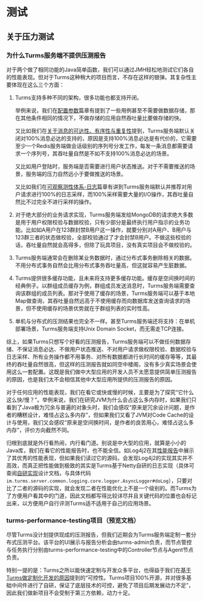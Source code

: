 # 测试

## 关于压力测试

### 为什么Turms服务端不提供压测报告

对于两个做了相同功能的Java简单函数，我们可以通过JMH轻松地测试它们各自的性能表现。但对于Turms这种稍大的项目而言，不存在这样的银弹。其复杂性主要体现在这么三个方面：

1. Turms支持多种不同的架构，很多功能也都支持开闭。

   举例来说，我们在[配置参数](https://turms-im.github.io/docs/zh-CN/server/deployment/config#%E9%87%8D%E8%A6%81%E6%80%A7)篇章有提到了一些用例甚至不需要做数据存储，那在其他条件相同的情况下，不做存储的应用自然吞吐量比要做存储的快。

   又比如我们在[关于消息的可达性、有序性与重复性](https://turms-im.github.io/docs/zh-CN/design/status-aware#%E5%85%B3%E4%BA%8E%E6%B6%88%E6%81%AF%E7%9A%84%E5%8F%AF%E8%BE%BE%E6%80%A7%E3%80%81%E6%9C%89%E5%BA%8F%E6%80%A7%E4%B8%8E%E9%87%8D%E5%A4%8D%E6%80%A7)提到，Turms服务端默认关闭对100%消息必达的支持的，原因是支持100%消息必达是有代价的，它需要至少一个Redis服务端做会话级别的序列号分发工作，每发一条消息都需要请求一个序列号，其吞吐量自然是不如不支持100%消息必达的场景。

   又比如用户登陆时，服务端是否需要进行用户状态推送。对于不需要推送的场景，服务端的压力自然远小于要做推送的场景。

   又比如我们在[可观察测性体系-日志](https://turms-im.github.io/docs/zh-CN/server/module/observability#%E6%97%A5%E5%BF%97)篇章有讲到Turms服务端默认并推荐对用户请求进行100%的日志采样，而100%采样需要大量的I/O操作，其吞吐量自然比不过完全不进行采样的操作。

2. 对于绝大部分的业务请求实现，Turms服务端发给MongoDB的请求绝大多数是用于用户权限校验与数据校验，只有少部分是最终执行用户指示的业务功能。比如如A用户在123群封禁B用户这一操作，就要分别对A用户、B用户与123群三者的状态做校验，全部校验通过了才会封禁B用户。不做这些校验的话，吞吐量自然就会高得多，但除了玩具项目，没有真实项目会不做校验的。

3. Turms服务端通常会在删除某业务数据时，通过分布式事务删除相关的数据。不用分布式事务自然会比用分布式事务吞吐量高，但这就容易产生脏数据。

4. Turms提供很多缓存功能，且未来将支持更多缓存功能。缓存是空间换时间的经典例子。以群组成员缓存为例，群组成员发送消息时，Turms服务端需要查询该群组的成员列表。那对于使用了缓存的场景，Turms服务端可以基于本地Map做查询，其吞吐量自然远高于不使用缓存而向数据库发送查询请求的场景，但不使用缓存的场景优势就在于群组列表的实时性高。

5. 单机与分布式的压测结果也完全不一样。甚至Turms服务端还将支持：在单机部署场景，Turms服务端支持Unix Domain Socket，而无需走TCP连接。

综上，如果Turms只想写个好看的压测报告，Turms服务端可以不做任何数据存储、不保证消息必达、不做用户状态推送、不对用户请求做权限校验、数据校验与日志采样、所有业务操作都不用事务、对所有数据都进行长时间的缓存等等，其最终的吞吐量自然很高，但这样的压测报告就如同空中楼阁，没有多少真实场景会使用这么一套配置。这既是我们做中大型应用的开发人员不太愿意提供简单压测报告的原因，也是我们太不会相信其他中大型应用所提供的压测报告的原因。

对于任何应用的性能表现，我们在看它或快或慢的时候，主要是为了探究“它什么这么快/慢？”。举例来说，我们在研究JVM为什么会占这么多内存时，如果我们只看到了Java极为冗余与普遍的对象头时，我们会感叹“原来是冗余设计问题，是作者的糟糕设计，难怪占这么多内存”，但如果我们又看了JVM对Code Cache的设计与使用，我们又会感叹“原来是空间换时间，是作者的良苦用心，难怪占这么多内存”，评价方向截然不同。

归根到底就是外行看热闹，内行看门道。别说是中大型的应用，就算是小小的Java库，我们在看它的性能报告时，也不能全信。如Log4j2在其[性能报告](https://logging.apache.org/log4j/2.x/performance)中展示了其优秀的性能表现，但如果我们读过它的源码，会发现Log4j2的实现其实并不高效，而真正把性能做到极致的其实是Turms基于Netty自研的日志实现（具体可查阅[自研实现](https://turms-im.github.io/docs/zh-CN/server/module/observability#%E6%97%A5%E5%BF%97)设计文档，与具体代码`im.turms.server.common.logging.core.logger.AsyncLogger#doLog`），只要对比了二者的源码的实现，就会发现二者在性能优化上不是一个级别的。而Turms为了方便用户看其中的门道，因此文档都写得比较详尽并且关键代码的位置也会标记出来，以方便用户自行评测Turms适不适用于自己的应用场景。

### turms-performance-testing项目（预览文档）

尽管Turms没计划提供现成的压测报告，但我们近期会为Turms服务端定制一套分布式压测平台。该平台的UI展示与报告分析会由turms-admin负责，而节点管控与任务执行分别由turms-performance-testing中的Controller节点与Agent节点负责。

特别一提的是：Turms之所以能快速定制与开发众多平台，也得益于我们在[基于Turms做定制化开发的原因](https://turms-im.github.io/docs/zh-CN/server/development/customization#%E5%9F%BA%E4%BA%8Eturms%E5%81%9A%E4%BA%8C%E6%AC%A1%E5%BC%80%E5%8F%91%E7%9A%84%E5%8E%9F%E5%9B%A0)提到的“可控性。Turms项目100%开源，并对很多基础中间件进行了自研，保证了底层技术的可控，避免了项目后期发展动力不足”，因此我们做新项目不会受制于第三方依赖，动力十足。